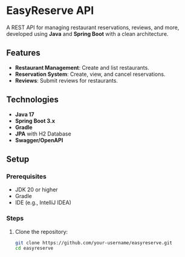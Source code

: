 # EasyReserve API

A REST API for managing restaurant reservations, reviews, and more, developed using **Java** and **Spring Boot** with a clean architecture.

## Features
- **Restaurant Management**: Create and list restaurants.
- **Reservation System**: Create, view, and cancel reservations.
- **Reviews**: Submit reviews for restaurants.

## Technologies
- **Java 17**
- **Spring Boot 3.x**
- **Gradle**
- **JPA** with H2 Database
- **Swagger/OpenAPI**

## Setup

### Prerequisites
- JDK 20 or higher
- Gradle
- IDE (e.g., IntelliJ IDEA)

### Steps
1. Clone the repository:
   ```bash
   git clone https://github.com/your-username/easyreserve.git
   cd easyreserve
